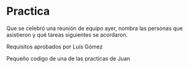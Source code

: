 # Practica
Que se celebró una reunión de equipo ayer, nombra las personas que asistieron y qué tareas
siguientes se acordaron.

Requisitos aprobados por Luís Gómez

Pequeño codigo de una de las practicas de Juan
